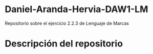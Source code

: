 # Daniel-Aranda-Hervia-DAW1-LM
Repositorio sobre el ejercicio 2.2.3 de Lenguaje de Marcas

# Descripción del repositorio
